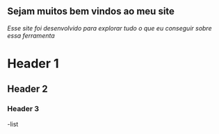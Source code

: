 ## **Sejam muitos bem vindos ao meu site**
*Esse site foi desenvolvido para explorar tudo o que eu conseguir sobre essa ferramenta* 

 # Header 1
## Header 2
### Header 3
-list



